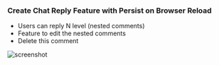 ### Create Chat Reply Feature with Persist on Browser Reload

* Users can reply N level (nested comments)
* Feature to edit the nested comments
* Delete this comment

![screenshot](https://i.imgur.com/6fXJ5dp.gif)
